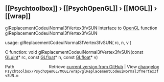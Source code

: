 ## [[Psychtoolbox]] &#8250; [[PsychOpenGL]] &#8250; [[MOGL]] &#8250; [[wrap]]

glReplacementCodeuiNormal3fVertex3fvSUN  Interface to [OpenGL](OpenGL) function glReplacementCodeuiNormal3fVertex3fvSUN  
  
usage:  glReplacementCodeuiNormal3fVertex3fvSUN( rc, n, v )  
  
C function:  void glReplacementCodeuiNormal3fVertex3fvSUN(const [GLuint](GLuint)\* rc, const [GLfloat](GLfloat)\* n, const [GLfloat](GLfloat)\* v)  




<div class="code_header" style="text-align:right;">
  <span style="float:left;">Path&nbsp;&nbsp;</span> <span class="counter">Retrieve <a href=
  "https://raw.github.com/Psychtoolbox-3/Psychtoolbox-3/beta/Psychtoolbox/PsychOpenGL/MOGL/wrap/glReplacementCodeuiNormal3fVertex3fvSUN.m">current version from GitHub</a> | View <a href=
  "https://github.com/Psychtoolbox-3/Psychtoolbox-3/commits/beta/Psychtoolbox/PsychOpenGL/MOGL/wrap/glReplacementCodeuiNormal3fVertex3fvSUN.m">changelog</a></span>
</div>
<div class="code">
  <code>Psychtoolbox/PsychOpenGL/MOGL/wrap/glReplacementCodeuiNormal3fVertex3fvSUN.m</code>
</div>

